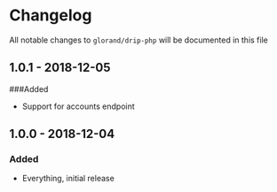 # Changelog

All notable changes to `glorand/drip-php` will be documented in this file
## 1.0.1 - 2018-12-05
###Added
- Support for accounts endpoint
## 1.0.0 - 2018-12-04
### Added
- Everything, initial release